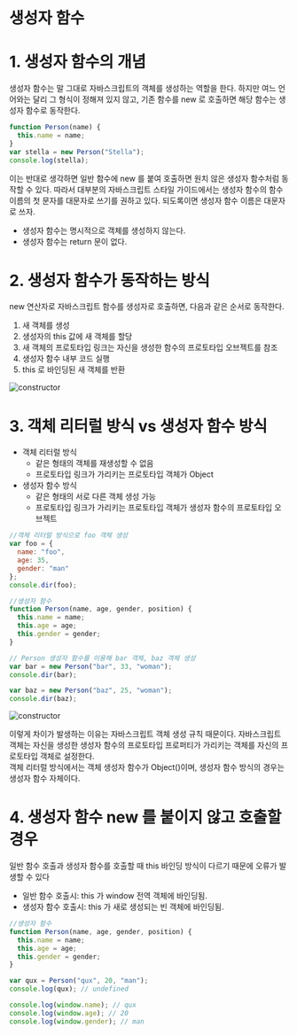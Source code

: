 # 생성자 함수

# 1. 생성자 함수의 개념

생성자 함수는 말 그대로 자바스크립트의 객체를 생성하는 역할을 한다. 하지만 여느 언어와는 달리 그 형식이 정해져 있지 않고, 기존 함수를 new 로 호출하면 해당 함수는 생성자 함수로 동작한다.

```javascript
function Person(name) {
  this.name = name;
}
var stella = new Person("Stella");
console.log(stella);
```

이는 반대로 생각하면 일반 함수에 new 를 붙여 호출하면 원치 않은 생성자 함수처럼 동작할 수 있다. 따라서 대부분의 자바스크립트 스타일 가이드에서는 생성자 함수의 함수 이름의 첫 문자를 대문자로 쓰기를 권하고 있다. 되도록이면 생성자 함수 이름은 대문자로 쓰자.

- 생성자 함수는 명시적으로 객체를 생성하지 않는다.
- 생성자 함수는 return 문이 없다.

# 2. 생성자 함수가 동작하는 방식

new 연산자로 자바스크립트 함수를 생성자로 호출하면, 다음과 같은 순서로 동작한다.

1.  새 객체를 생성
2.  생성자의 this 값에 새 객체를 할당
3.  새 객체의 프로토타입 링크는 자신을 생성한 함수의 프로토타입 오브젝트를 참조
4.  생성자 함수 내부 코드 실행
5.  this 로 바인딩된 새 객체를 반환

![constructor](https://user-images.githubusercontent.com/16531837/43557706-f2da1624-9640-11e8-8727-cd9ea75cf672.png)

# 3. 객체 리터럴 방식 vs 생성자 함수 방식

- 객체 리터럴 방식
  - 같은 형태의 객체를 재생성할 수 없음
  - 프로토타입 링크가 가리키는 프로토타입 객체가 Object
- 생성자 함수 방식
  - 같은 형태의 서로 다른 객체 생성 가능
  - 프로토타입 링크가 가리키는 프로토타입 객체가 생성자 함수의 프로토타입 오브젝트

```javascript
//객체 리터럴 방식으로 foo 객체 생성
var foo = {
  name: "foo",
  age: 35,
  gender: "man"
};
console.dir(foo);

//생성자 함수
function Person(name, age, gender, position) {
  this.name = name;
  this.age = age;
  this.gender = gender;
}

// Person 생성자 함수를 이용해 bar 객체, baz 객체 생성
var bar = new Person("bar", 33, "woman");
console.dir(bar);

var baz = new Person("baz", 25, "woman");
console.dir(baz);
```

![constructor](https://user-images.githubusercontent.com/16531837/43558781-26ee9610-9646-11e8-8c46-0db83a79739b.png)

이렇게 차이가 발생하는 이유는 자바스크립트 객체 생성 규칙 때문이다. 자바스크립트 객체는 자신을 생성한 생성자 함수의 프로토타입 프로퍼티가 가리키는 객체를 자신의 프로토타입 객체로 설정한다.  
객체 리터럴 방식에서는 객체 생성자 함수가 Object()이며, 생성자 함수 방식의 경우는 생성자 함수 자체이다.

# 4. 생성자 함수 new 를 붙이지 않고 호출할 경우

일반 함수 호출과 생성자 함수를 호출할 때 this 바인딩 방식이 다르기 때문에 오류가 발생할 수 있다

- 일반 함수 호출시: this 가 window 전역 객체에 바인딩됨.
- 생성자 함수 호출시: this 가 새로 생성되는 빈 객체에 바인딩됨.

```javascript
//생성자 함수
function Person(name, age, gender, position) {
  this.name = name;
  this.age = age;
  this.gender = gender;
}

var qux = Person("qux", 20, "man");
console.log(qux); // undefined

console.log(window.name); // qux
console.log(window.age); // 20
console.log(window.gender); // man
```
